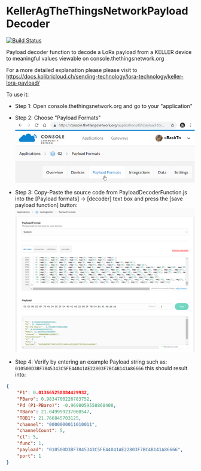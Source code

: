 # KellerAgTheThingsNetworkPayloadDecoder

[![Build Status](https://github.com/KELLERAGfuerDruckmesstechnik/KellerAgTheThingsNetworkPayloadDecoder/workflows/Testing/badge.svg)](https://github.com/KELLERAGfuerDruckmesstechnik/KellerAgTheThingsNetworkPayloadDecoder/actions?query=workflow%3A%22Testing%22)

Payload decoder function to decode a LoRa payload from a KELLER device to meaningful values viewable on console.thethingsnetwork.org  

For a more detailed explanation please please visit to <https://docs.kolibricloud.ch/sending-technology/lora-technology/keller-lora-payload/>

To use it:

* Step 1: Open console.thethingsnetwork.org and go to your "application"
* Step 2: Choose "Payload Formats"
![alt text](https://raw.githubusercontent.com/KELLERAGfuerDruckmesstechnik/KellerAgTheThingsNetworkPayloadDecoder/master/assets/TheThingsNetworkApplicationPayloadFormat.png "https://console.thethingsnetwork.org/applications/{your_application_name}/payload-formats")

* Step 3: Copy-Paste the source code from PayloadDecoderFunction.js into the [Payload  formats] -> [decoder] text box and press the [save payload function] button:
![alt text](https://raw.githubusercontent.com/KELLERAGfuerDruckmesstechnik/KellerAgTheThingsNetworkPayloadDecoder/master/assets/ExamplePayloadFunctionInTTN.png "TheThingsNetworkApplicationPayloadFormat.png")
* Step 4: Verify by entering an example Payload string such as: ```010500D3BF7845343C5FE44041AE22803F7BC4B141A86666```
this should result into:

```json
{
    "P1": 0.013665258884429932,
    "PBaro": 0.9834700226783752,
    "Pd (P1-PBaro)": -0.9698059558868408,
    "TBaro": 21.049999237060547,
    "TOB1": 21.766845703125,
    "channel": "0000000011010011",
    "channelCount": 5,
    "ct": 5,
    "func": 1,
    "payload": "010500D3BF7845343C5FE44041AE22803F7BC4B141A86666",
    "port": 1
}
```
